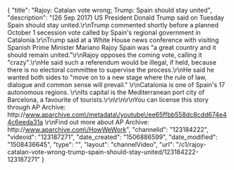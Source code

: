 {
    "title": "Rajoy: Catalan vote wrong; Trump: Spain should stay united",
    "description": "(26 Sep 2017) US President Donald Trump said on Tuesday Spain should stay united.\r\nTrump commented shortly before a planned October 1 secession vote called by Spain's regional government in Catalonia.\r\nTrump said at a White House news conference with visiting Spanish Prime Minister Mariano Rajoy Spain was \"a great country and it should remain united.\"\r\nRajoy opposes the coming vote, calling it \"crazy\".\r\nHe said such a referendum would be illegal, if held, because there is no electoral committee to supervise the process.\r\nHe said he wanted both sides to \"move on to a new stage where the rule of law, dialogue and common sense will prevail.\"  \r\nCatalonia is one of Spain's 17 autonomous regions. \r\nIts capital is the Mediterranean port city of Barcelona, a favourite of tourists.\r\n\r\n\r\nYou can license this story through AP Archive: http:\/\/www.aparchive.com\/metadata\/youtube\/ee65ffbb558dc8cdd674e44c6eeda31a \r\nFind out more about AP Archive: http:\/\/www.aparchive.com\/HowWeWork",
    "channelid": "123184222",
    "videoid": "123187271",
    "date_created": "1506886599",
    "date_modified": "1508436645",
    "type": "",
    "layout": "channelVideo",
    "url": "\/c1\/rajoy-catalan-vote-wrong-trump-spain-should-stay-united\/123184222-123187271"
}